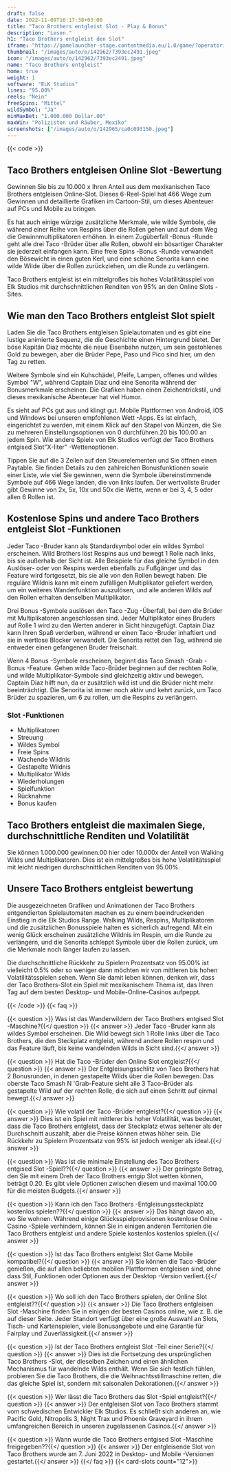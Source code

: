 ```yaml
---
draft: false
date: 2022-11-09T16:17:38+03:00
title: "Taco Brothers entgleist Slot - Play & Bonus"
description: "Lesen."
h1: "Taco Brothers entgleist den Slot"
iframe: "https://gamelauncher-stage.contentmedia.eu/1.0/game/?operatorid=44&mode=demo&currency=EUR&device=desktop&xdm=1&token=EUR&language=en_gb&gameid=10079"
thumbnail: "/images/auto/o/142962/7393ec2491.jpeg"
icon: "/images/auto/o/142962/7393ec2491.jpeg"
name: "Taco Brothers entgleist"
home: true
weight: 1
software: "ELK Studios"
lines: "95.00%"
reels: "Nein"
freeSpins: "Mittel"
wildSymbol: "Ja"
minMaxBet: "1.000.000 Dollar.00"
maxWin: "Polizisten und Räuber, Mexiko"
screenshots: ["/images/auto/o/142965/ca0c093150.jpeg"]
---
```


{{< code >}}<h2>Taco Brothers entgleisen Online Slot -Bewertung</h2><p>Gewinnen Sie bis zu 10.000 x Ihren Anteil aus dem mexikanischen Taco Brothers entgleisen Online-Slot. Dieses 6-Reel-Spiel hat 466 Wege zum Gewinnen und detaillierte Grafiken im Cartoon-Stil, um dieses Abenteuer auf PCs und Mobile zu bringen.</p><p>Es hat auch einige würzige zusätzliche Merkmale, wie wilde Symbole, die während einer Reihe von Respins über die Rollen gehen und auf dem Weg die Gewinnmultiplikatoren erhöhen. In einem Zugüberfall -Bonus -Runde geht alle drei Taco -Brüder über alle Rollen, obwohl ein bösartiger Charakter sie jederzeit einfangen kann. Eine freie Spins -Bonus -Runde verwandelt den Bösewicht in einen guten Kerl, und eine schöne Senorita kann eine wilde Wilde über die Rollen zurückziehen, um die Runde zu verlängern.</p><p>Taco Brothers entgleist ist ein mittelgroßes bis hohes Volatilitätsspiel von Elk Studios mit durchschnittlichen Renditen von 95% an den Online Slots -Sites.</p><h2>Wie man den Taco Brothers entgleist Slot spielt</h2><p>Laden Sie die Taco Brothers entgleisen Spielautomaten und es gibt eine lustige animierte Sequenz, die die Geschichte einen Hintergrund bietet. Der böse Kapitän Diaz möchte die neue Eisenbahn nutzen, um sein gestohlenes Gold zu bewegen, aber die Brüder Pepe, Paso und Pico sind hier, um den Tag zu retten.</p><p>Weitere Symbole sind ein Kuhschädel, Pfeife, Lampen, offenes und wildes Symbol "W", während Captain Diaz und eine Senorita während der Bonusmerkmale erscheinen. Die Grafiken haben einen Zeichentrickstil, und dieses mexikanische Abenteuer hat viel Humor.</p><p>Es sieht auf PCs gut aus und klingt gut. Mobile Plattformen von Android, iOS und Windows bei unseren empfohlenen Wett -Apps. Es ist einfach, eingerichtet zu werden, mit einem Klick auf den Stapel von Münzen, die Sie zu mehreren Einstellungsoptionen von 0 durchführen.20 bis 100.00 an jedem Spin. Wie andere Spiele von Elk Studios verfügt der Taco Brothers entgised Slot"X-Iiter" -Wettenoptionen.</p><p>Tippen Sie auf die 3 Zeilen auf den Steuerelementen und Sie öffnen einen Paytable. Sie finden Details zu den zahlreichen Bonusfunktionen sowie einer Liste, wie viel Sie gewinnen, wenn die Symbole übereinstimmende Symbole auf 466 Wege landen, die von links laufen. Der wertvollste Bruder gibt Gewinne von 2x, 5x, 10x und 50x die Wette, wenn er bei 3, 4, 5 oder allen 6 Rollen ist.</p><h2>Kostenlose Spins und andere Taco Brothers entgleist Slot -Funktionen</h2><p>Jeder Taco -Bruder kann als Standardsymbol oder ein wildes Symbol erscheinen. Wild Brothers löst Respins aus und bewegt 1 Rolle nach links, bis sie außerhalb der Sicht ist. Alle Beispiele für das gleiche Symbol in den Auslöser- oder von Respins werden ebenfalls zu Fußgänger und das Feature wird fortgesetzt, bis sie alle von den Rollen bewegt haben. Die reguläre Wildnis kann mit einem zufälligen Multiplikator geliefert werden, um ein weiteres Wanderfunktion auszulösen, und alle anderen Wilds auf den Rollen erhalten denselben Multiplikator.</p><p>Drei Bonus -Symbole auslösen den Taco -Zug -Überfall, bei dem die Brüder mit Multiplikatoren angeschlossen sind. Jeder Multiplikator eines Bruders auf Rolle 1 wird zu den Werten anderer in Sicht hinzugefügt. Captain Diaz kann Ihren Spaß verderben, während er einen Taco -Bruder inhaftiert und sie in wertlose Blocker verwandelt. Die Senorita rettet den Tag, während sie entweder einen gefangenen Bruder freischalt.</p><p>Wenn 4 Bonus -Symbole erscheinen, beginnt das Taco Smash -Grab -Bonus -Feature. Gehen wilde Taco-Brüder beginnen auf der rechten Rolle, und wilde Multiplikator-Symbole sind gleichzeitig aktiv und bewegen. Captain Diaz hilft nun, da er zusätzlich wild ist und die Brüder nicht mehr beeinträchtigt. Die Senorita ist immer noch aktiv und kehrt zurück, um Taco Brüder zu spazieren, um 6 zu rollen, um die Respins zu verlängern.</p><h3>
Slot -Funktionen</h3><ul>
<li></span>
Multiplikatoren</li>
<li></span>
Streuung</li>
<li></span>
Wildes Symbol</li>
<li></span>
Freie Spins</li>
<li></span>
Wachende Wildnis</li>
<li></span>
Gestapelte Wildnis</li>
<li></span>
Multiplikator Wilds</li>
<li></span>
Wiederholungen</li>
<li></span>
Spielfunktion</li>
<li></span>
Rücknahme</li>
<li></span>
Bonus kaufen</li></ul><h2>Taco Brothers entgleist die maximalen Siege, durchschnittliche Renditen und Volatilität</h2><p>Sie können 1.000.000 gewinnen.00 hier oder 10.000x der Anteil von Walking Wilds und Multiplikatoren. Dies ist ein mittelgroßes bis hohe Volatilitätsspiel mit leicht niedrigen durchschnittlichen Renditen von 95.00%.</p><h2>Unsere Taco Brothers entgleist bewertung</h2><p>Die ausgezeichneten Grafiken und Animationen der Taco Brothers entgendierten Spielautomaten machen es zu einem beeindruckenden Einstieg in die Elk Studios Range. Walking Wilds, Respins, Multiplikatoren und die zusätzlichen Bonusspiele halten es sicherlich aufregend. Mit ein wenig Glück erscheinen zusätzliche Wildnis im Respin, um die Runde zu verlängern, und die Senorita schleppt Symbole über die Rollen zurück, um die Merkmale noch länger laufen zu lassen.</p><p>Die durchschnittliche Rückkehr zu Spielern Prozentsatz von 95.00% ist vielleicht 0.5% oder so weniger dann möchten wir von mittleren bis hohen Volatilitätsspielen sehen. Wenn Sie damit leben können, denken wir, dass der Taco Brothers-Slot ein Spiel mit mexikanischem Thema ist, das Ihren Tag auf dem besten Desktop- und Mobile-Online-Casinos aufpeppt.</p>
{{< /code >}}
{{< faq >}}

{{< question >}} Was ist das Wanderwildern der Taco Brothers entgised Slot -Maschine?{{</ question >}}
{{< answer >}} Jeder Taco -Bruder kann als wildes Symbol erscheinen. Die Wild bewegt sich 1 Rolle links über die Taco Brothers, die den Steckplatz entgleist, während andere Rollen respin und das Feature läuft, bis keine wandelnden Wilds in Sicht sind.{{</ answer >}}

{{< question >}} Hat die Taco -Brüder den Online Slot entgleist?{{</ question >}}
{{< answer >}} Der Entgleisungsschlitz von Taco Brothers hat 2 Bonusrunden, in denen gestapelte Wilds über die Rollen bewegen. Das oberste Taco Smash N 'Grab-Feature sieht alle 3 Taco-Brüder als gestapelte Wild auf der rechten Rolle, die sich auf einen Schritt auf einmal bewegt.{{</ answer >}}

{{< question >}} Wie volatil der Taco -Brüder entgleist?{{</ question >}}
{{< answer >}} Dies ist ein Spiel mit mittlerer bis hoher Volatilität, was bedeutet, dass die Taco Brothers entgleist, dass der Steckplatz etwas seltener als der Durchschnitt auszahlt, aber die Preise können etwas höher sein. Die Rückkehr zu Spielern Prozentsatz von 95% ist jedoch weniger als ideal.{{</ answer >}}

{{< question >}} Was ist die minimale Einstellung des Taco Brothers entgised Slot -Spiel??{{</ question >}}
{{< answer >}} Der geringste Betrag, den Sie mit einem Dreh der Taco Brothers entgip Slot wetten können, beträgt 0.20. Es gibt viele Optionen zwischen diesem und maximal 100.00 für die meisten Budgets.{{</ answer >}}

{{< question >}} Kann ich den Taco Brothers -Entgleisungssteckplatz kostenlos spielen??{{</ question >}}
{{< answer >}} Das hängt davon ab, wo Sie wohnen. Während einige Glücksspielprovisionen kostenlose Online -Casino -Spiele verhindern, können Sie in einigen anderen Territorien die Taco Brothers entgleist und andere Spiele kostenlos kostenlos spielen.{{</ answer >}}

{{< question >}} Ist das Taco Brothers entgleist Slot Game Mobile kompatibel?{{</ question >}}
{{< answer >}} Sie können die Taco -Brüder genießen, die auf allen beliebten mobilen Plattformen entgleisen sind, ohne dass Stil, Funktionen oder Optionen aus der Desktop -Version verliert.{{</ answer >}}

{{< question >}} Wo soll ich den Taco Brothers spielen, der Online Slot entgleist??{{</ question >}}
{{< answer >}} Die Taco Brothers entgleisen Slot -Maschine finden Sie in einigen der besten Casinos online, wie z. B. die auf dieser Seite. Jeder Standort verfügt über eine große Auswahl an Slots, Tisch- und Kartenspielen, viele Bonusangebote und eine Garantie für Fairplay und Zuverlässigkeit.{{</ answer >}}

{{< question >}} Ist der Taco Brothers entgleist Slot -Teil einer Serie?{{</ question >}}
{{< answer >}} Dies ist die Fortsetzung des ursprünglichen Taco Brothers -Slot, der dieselben Zeichen und einen ähnlichen Mechanismus für wandelnde Wilds enthält. Wenn Sie sich festlich fühlen, probieren Sie die Taco Brothers, die die Weihnachtsstillmaschine retten, die das gleiche Spiel ist, sondern mit saisonalen Dekorationen.{{</ answer >}}

{{< question >}} Wer lässt die Taco Brothers das Slot -Spiel entgleist?{{</ question >}}
{{< answer >}} Der entgleisen Slot von Taco Brothers stammt vom schwedischen Entwickler Elk Studios. Es schließt sich anderen an, wie Pacific Gold, Nitropolis 3, Night Trax und Phoenix Graveyard in ihrem umfangreichen Bereich in unseren zugelassenen Casinos.{{</ answer >}}

{{< question >}} Wann wurde die Taco Brothers entgised Slot -Maschine freigegeben??{{</ question >}}
{{< answer >}} Der entgleisende Slot von Taco Brothers wurde am 7. Juni 2022 in Desktop- und Mobile -Versionen gestartet.{{</ answer >}}
{{</ faq >}}
{{< card-slots count="12">}}